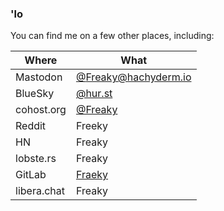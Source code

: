 ### 'lo

You can find me on a few other places, including:

|Where|What|
|-|-|
|Mastodon|<a rel="me" href="https://hachyderm.io/@Freaky">@Freaky@hachyderm.io</a>|
|BlueSky|[@hur.st](https://bsky.app/profile/hur.st)|
|cohost.org|[@Freaky](https://cohost.org/Freaky)|
|Reddit|Freeky|
|HN|Freaky|
|lobste.rs|Freaky|
|GitLab|[Fraeky](https://gitlab.com/Fraeky)|
|libera.chat|Freaky|
